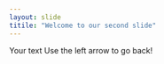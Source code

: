 ```yaml
---
layout: slide
titile: "Welcome to our second slide"
---
```

Your text
Use the left arrow to go back!
